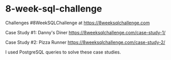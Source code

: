 # 8-week-sql-challenge
Challenges #8WeekSQLChallenge at https://8weeksqlchallenge.com 

Case Study #1: Danny's Diner https://8weeksqlchallenge.com/case-study-1/


Case Study #2: Pizza Runner https://8weeksqlchallenge.com/case-study-2/

I used PostgreSQL queries to solve these case studies.
